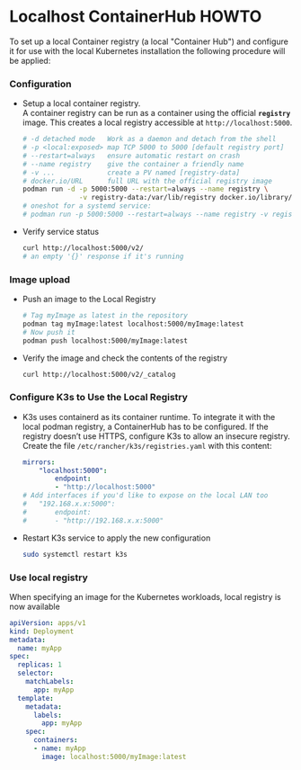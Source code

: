 # Localhost ContainerHub HOWTO
To set up a local Container registry (a local "Container Hub") and configure it for use with the local
Kubernetes installation the following procedure will be applied:

### Configuration
- Setup a local container registry.  
  A container registry can be run as a container using the official **`registry`** image.
  This creates a local registry accessible at `http://localhost:5000`.
    ```sh
    # -d detached mode   Work as a daemon and detach from the shell
    # -p <local:exposed> map TCP 5000 to 5000 [default registry port]
    # --restart=always   ensure automatic restart on crash
    # --name registry    give the container a friendly name
    # -v ...             create a PV named [registry-data]
    # docker.io/URL      full URL with the official registry image
    podman run -d -p 5000:5000 --restart=always --name registry \
                  -v registry-data:/var/lib/registry docker.io/library/registry:2
    # oneshot for a systemd service:
    # podman run -p 5000:5000 --restart=always --name registry -v registry-data:$(pwd)/registry docker.io/library/registry:2
    ```
- Verify service status
    ```sh
    curl http://localhost:5000/v2/
    # an empty '{}' response if it's running
    ```

### Image upload
- Push an image to the Local Registry
    ```sh
    # Tag myImage as latest in the repository
    podman tag myImage:latest localhost:5000/myImage:latest
    # Now push it
    podman push localhost:5000/myImage:latest
- Verify the image and check the contents of the registry
    ```sh
    curl http://localhost:5000/v2/_catalog
    ```

### Configure K3s to Use the Local Registry
- K3s uses containerd as its container runtime. To integrate it with the local podman registry, 
    a ContainerHub has to be configured. If the registry doesn’t use HTTPS, configure K3s
    to allow an insecure registry.  
    Create the file `/etc/rancher/k3s/registries.yaml` with this content:
    ```yml
    mirrors:
        "localhost:5000":
            endpoint:
            - "http://localhost:5000"
    # Add interfaces if you'd like to expose on the local LAN too
    #   "192.168.x.x:5000":
    #       endpoint:
    #       - "http://192.168.x.x:5000"
    ```
- Restart K3s service to apply the new configuration
    ```sh
    sudo systemctl restart k3s
    ```

### Use local registry
When specifying an image for the Kubernetes workloads, local registry is now available
```yaml
apiVersion: apps/v1
kind: Deployment
metadata:
  name: myApp
spec:
  replicas: 1
  selector:
    matchLabels:
      app: myApp
  template:
    metadata:
      labels:
        app: myApp
    spec:
      containers:
      - name: myApp
        image: localhost:5000/myImage:latest
```
